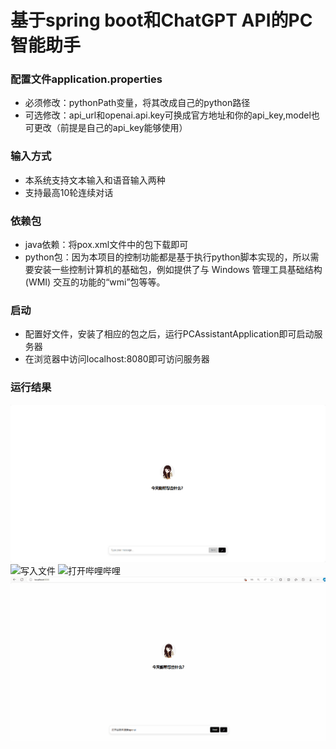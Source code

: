 # 基于spring boot和ChatGPT API的PC智能助手

### 配置文件application.properties
- 必须修改：pythonPath变量，将其改成自己的python路径
- 可选修改：api_url和openai.api.key可换成官方地址和你的api_key,model也可更改（前提是自己的api_key能够使用）
### 输入方式
- 本系统支持文本输入和语音输入两种
- 支持最高10轮连续对话
### 依赖包
- java依赖：将pox.xml文件中的包下载即可
- python包：因为本项目的控制功能都是基于执行python脚本实现的，所以需要安装一些控制计算机的基础包，例如提供了与 Windows 管理工具基础结构 (WMI) 交互的功能的“wmi”包等等。
### 启动
- 配置好文件，安装了相应的包之后，运行PCAssistantApplication即可启动服务器
- 在浏览器中访问localhost:8080即可访问服务器
### 运行结果
![主界面](https://github.com/angle-nature/PC-Assistant/blob/main/result/%E4%B8%BB%E7%95%8C%E9%9D%A2.jpg?raw=true)
![写入文件](https://github.com/angle-nature/PC-Assistant/blob/main/result/%E5%86%99%E5%85%A5%E6%96%87%E4%BB%B6.gif?raw=true)
![打开哔哩哔哩](https://github.com/angle-nature/PC-Assistant/blob/main/result/%E6%89%93%E5%BC%80%E5%93%94%E5%93%A9%E5%93%94%E5%93%A9.gif?raw=true)
![谷歌搜搜](https://github.com/angle-nature/PC-Assistant/blob/main/result/%E8%B0%B7%E6%AD%8C%E6%90%9C%E7%B4%A2.gif?raw=true)
